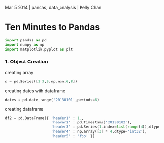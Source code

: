 Mar 5 2014 | pandas, data_analysis | Kelly Chan
# Ten Minutes to Pandas

```python
import pandas as pd
import numpy as np
import matplotlib.pyplot as plt
```

### 1. Object Creation

creating array
```python
s = pd.Series([1,3,5,np.nan,6,8])
```
creating dates with dataframe
```python
dates = pd.date_range('20130101',periods=6)
```
creating dataframe
```python
df2 = pd.DataFrame({ 'header1' : 1.,
                     'header2' : pd.Timestamp('20130102'),
                     'header3' : pd.Series(1,index=list(range(4)),dtype='float32'),
                     'header4' : np.array([3] * 4,dtype='int32'),
                     'header5' : 'foo' })
```

